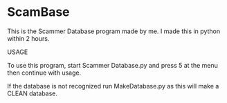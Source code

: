 # ScamBase
This is the Scammer Database program made by me. I made this in python within 2 hours.

USAGE

To use this program, start Scammer Database.py and press 5 at the menu then continue with usage.

If the database is not recognized run MakeDatabase.py as this will make a CLEAN database.
